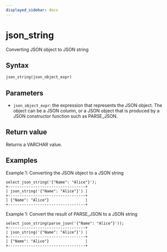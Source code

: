 ```yaml
---
displayed_sidebar: docs
---
```


# json_string



Converting JSON object to JSON string

## Syntax

```SQL
json_string(json_object_expr)
```

## Parameters

- `json_object_expr`: the expression that represents the JSON object. The object can be a JSON column, or a JSON object that is produced by a JSON constructor function such as PARSE_JSON.

## Return value

Returns a VARCHAR value.

## Examples

Example 1: Converting the JSON object to a JSON string

```Plain
select json_string('{"Name": "Alice"}');
+----------------------------------+
| json_string('{"Name": "Alice"}') |
+----------------------------------+
| {"Name": "Alice"}                |
+----------------------------------+
```

Example 1: Convert the result of PARSE_JSON to a JSON string

```Plain
select json_string(parse_json('{"Name": "Alice"}'));
+----------------------------------+
| json_string('{"Name": "Alice"}') |
+----------------------------------+
| {"Name": "Alice"}                |
+----------------------------------+
```
